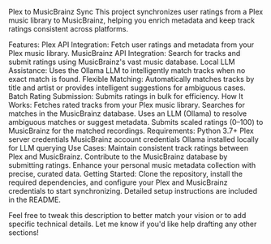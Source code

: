Plex to MusicBrainz Sync
This project synchronizes user ratings from a Plex music library to MusicBrainz, helping you enrich metadata and keep track ratings consistent across platforms.

Features:
Plex API Integration: Fetch user ratings and metadata from your Plex music library.
MusicBrainz API Integration: Search for tracks and submit ratings using MusicBrainz's vast music database.
Local LLM Assistance: Uses the Ollama LLM to intelligently match tracks when no exact match is found.
Flexible Matching: Automatically matches tracks by title and artist or provides intelligent suggestions for ambiguous cases.
Batch Rating Submission: Submits ratings in bulk for efficiency.
How It Works:
Fetches rated tracks from your Plex music library.
Searches for matches in the MusicBrainz database.
Uses an LLM (Ollama) to resolve ambiguous matches or suggest metadata.
Submits scaled ratings (0–100) to MusicBrainz for the matched recordings.
Requirements:
Python 3.7+
Plex server credentials
MusicBrainz account credentials
Ollama installed locally for LLM querying
Use Cases:
Maintain consistent track ratings between Plex and MusicBrainz.
Contribute to the MusicBrainz database by submitting ratings.
Enhance your personal music metadata collection with precise, curated data.
Getting Started:
Clone the repository, install the required dependencies, and configure your Plex and MusicBrainz credentials to start synchronizing. Detailed setup instructions are included in the README.

Feel free to tweak this description to better match your vision or to add specific technical details. Let me know if you'd like help drafting any other sections!
